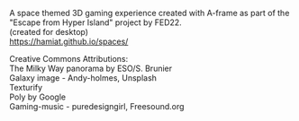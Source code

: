 
A space themed 3D gaming experience created with A-frame as part of the "Escape from Hyper Island" project by FED22.<br/>
(created for desktop)<br/>
https://hamiat.github.io/spaces/

Creative Commons Attributions:<br/>
The Milky Way panorama by ESO/S. Brunier<br/>
Galaxy image - Andy-holmes, Unsplash<br/>
Texturify<br/>
Poly by Google<br/>
Gaming-music - puredesigngirl, Freesound.org
